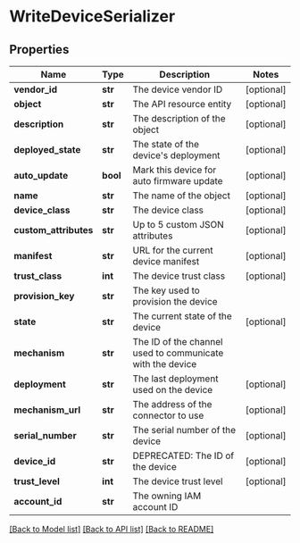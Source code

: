 # WriteDeviceSerializer

## Properties
Name | Type | Description | Notes
------------ | ------------- | ------------- | -------------
**vendor_id** | **str** | The device vendor ID | [optional] 
**object** | **str** | The API resource entity | [optional] 
**description** | **str** | The description of the object | [optional] 
**deployed_state** | **str** | The state of the device&#39;s deployment | [optional] 
**auto_update** | **bool** | Mark this device for auto firmware update | [optional] 
**name** | **str** | The name of the object | [optional] 
**device_class** | **str** | The device class | [optional] 
**custom_attributes** | **str** | Up to 5 custom JSON attributes | [optional] 
**manifest** | **str** | URL for the current device manifest | [optional] 
**trust_class** | **int** | The device trust class | [optional] 
**provision_key** | **str** | The key used to provision the device | 
**state** | **str** | The current state of the device | [optional] 
**mechanism** | **str** | The ID of the channel used to communicate with the device | 
**deployment** | **str** | The last deployment used on the device | [optional] 
**mechanism_url** | **str** | The address of the connector to use | [optional] 
**serial_number** | **str** | The serial number of the device | [optional] 
**device_id** | **str** | DEPRECATED: The ID of the device | [optional] 
**trust_level** | **int** | The device trust level | [optional] 
**account_id** | **str** | The owning IAM account ID | 

[[Back to Model list]](../README.md#documentation-for-models) [[Back to API list]](../README.md#documentation-for-api-endpoints) [[Back to README]](../README.md)


